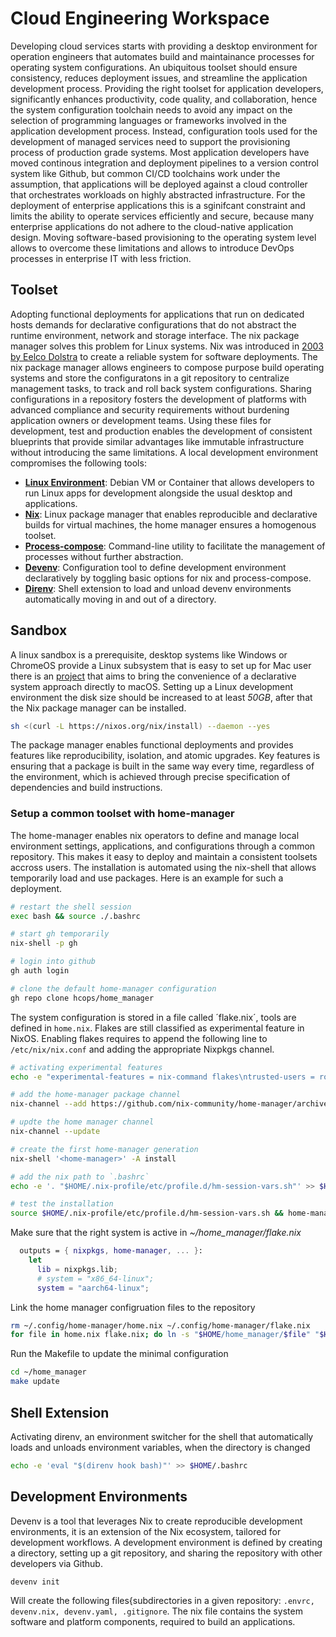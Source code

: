 # Cloud Engineering Workspace

Developing cloud services starts with providing a desktop environment for operation engineers that automates build and maintainance processes for operating system configurations. An ubiquitous toolset should ensure consistency, reduces deployment issues, and streamline the application development process. Providing the right toolset for application developers, significantly enhances productivity, code quality, and collaboration, hence the system configuration toolchain needs to avoid any impact on the selection of programming languages or frameworks involved in the application development process. Instead, configuration tools used for the development of managed services need to support the provisioning process of production grade systems. Most application developers have moved continous integration and deployment pipelines to a version control system like Github, but common CI/CD toolchains work under the assumption, that applications will be deployed against a cloud controller that orchestrates workloads on highly abstracted infrastructure. For the deployment of enterprise applications this is a sginifcant constraint and limits the ability to operate services efficiently and secure, because many enterprise applications do not adhere to the cloud-native application design. Moving software-based provisioning to the operating system level allows to overcome these limitations and allows to introduce DevOps processes in enterprise IT with less friction.

## Toolset

Adopting functional deployments for applications that run on dedicated hosts demands for declarative configurations that do not abstract the runtime environment, network and storage interface. The nix package manager solves this problem for Linux systems. Nix was introduced in [2003 by Eelco Dolstra](https://en.wikipedia.org/wiki/Nix_(package_manager)) to create a reliable system for software deployments. The nix package manager allows engineers to compose purpose build operating systems and store the configuratons in a git repository to centralize management tasks, to track and roll back system configurations. Sharing configurations in a repository fosters the development of platforms with advanced compliance and security requirements without burdening application owners or development teams. Using these files for development, test and production enables the development of consistent blueprints that provide similar advantages like immutable infrastructure without introducing the same limitations. A local development environment compromises the following tools:

* **[Linux Environment](https://chromeos.dev/en/linux)**: Debian VM or Container that allows developers to run Linux apps for development alongside the usual desktop and applications.
* **[Nix](https://nixos.org/)**: Linux package manager that enables reproducible and declarative builds for virtual machines, the home manager ensures a homogenous toolset.
* **[Process-compose](https://f1bonacc1.github.io/process-compose/)**: Command-line utility to facilitate the management of processes without further abstraction.
* **[Devenv](https://devenv.sh/)**: Configuration tool to define development environment declaratively by toggling basic options for nix and process-compose.
* **[Direnv](https://direnv.net/)**: Shell extension to load and unload devenv environments automatically moving in and out of a directory.

## Sandbox

A linux sandbox is a prerequisite, desktop systems like Windows or ChromeOS provide a Linux subsystem that is easy to set up for Mac user there is an [project](https://github.com/LnL7/nix-darwin) that aims to bring the convenience of a declarative system approach directly to macOS. Setting up a Linux development environment the disk size should be increased to at least *50GB*, after that the Nix package manager can be installed. 

```sh
sh <(curl -L https://nixos.org/nix/install) --daemon --yes
```
The package manager enables functional deployments and provides features like reproducibility, isolation, and atomic upgrades. Key features is ensuring that a package is built in the same way every time, regardless of the environment, which is achieved through precise specification of dependencies and build instructions.

### Setup a common toolset with home-manager

The home-manager enables nix operators to define and manage local environment settings, applications, and configurations through a common repository. This makes it easy to deploy and maintain a consistent toolsets accross users. The installation is automated using the nix-shell that allows temporarily load and use packages. Here is an example for such a deployment.

```sh
# restart the shell session
exec bash && source ./.bashrc

# start gh temporarily
nix-shell -p gh

# login into github
gh auth login

# clone the default home-manager configuration 
gh repo clone hcops/home_manager
```

The system configuration is stored in a file called ´flake.nix´, tools are defined in `home.nix`. Flakes are still classified as experimental feature in NixOS. Enabling flakes requires to append the following line to `/etc/nix/nix.conf` and adding the appropriate Nixpkgs channel.

```sh
# activating experimental features
echo -e "experimental-features = nix-command flakes\ntrusted-users = root torsten" | sudo tee -a /etc/nix/nix.conf

# add the home-manager package channel
nix-channel --add https://github.com/nix-community/home-manager/archive/master.tar.gz home-manager

# updte the home manager channel
nix-channel --update

# create the first home-manager generation
nix-shell '<home-manager>' -A install

# add the nix path to `.bashrc`
echo -e '. "$HOME/.nix-profile/etc/profile.d/hm-session-vars.sh"' >> $HOME/.profile

# test the installation
source $HOME/.nix-profile/etc/profile.d/hm-session-vars.sh && home-manager --version
```

Make sure that the right system is active in *~/home_manager/flake.nix*

```nix
  outputs = { nixpkgs, home-manager, ... }:
    let
      lib = nixpkgs.lib;
      # system = "x86_64-linux";
      system = "aarch64-linux";
```

Link the home manager configruation files to the repository

```sh
rm ~/.config/home-manager/home.nix ~/.config/home-manager/flake.nix
for file in home.nix flake.nix; do ln -s "$HOME/home_manager/$file" "$HOME/.config/home-manager/$file"; done
```

Run the Makefile to update the minimal configuration

```sh
cd ~/home_manager
make update
```

## Shell Extension

Activating direnv, an environment switcher for the shell that automatically loads and unloads environment variables, when the directory is changed

```sh
echo -e 'eval "$(direnv hook bash)"' >> $HOME/.bashrc
```

## Development Environments

Devenv is a tool that leverages Nix to create reproducible development environments, it is an extension of the Nix ecosystem, tailored for development workflows. A development environment is defined by creating a directory, setting up a git repository, and sharing the repository with other developers via Github.

```sh
devenv init
```

Will create the following files{subdirectories in a given repository: `.envrc, devenv.nix, devenv.yaml, .gitignore`. The nix file contains the system software and platform components, required to build an applications.

